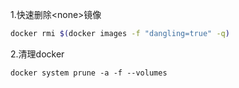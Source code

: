 1.快速删除\<none\>镜像
```bash
docker rmi $(docker images -f "dangling=true" -q)
```

2.清理docker
```shell
docker system prune -a -f --volumes
```
